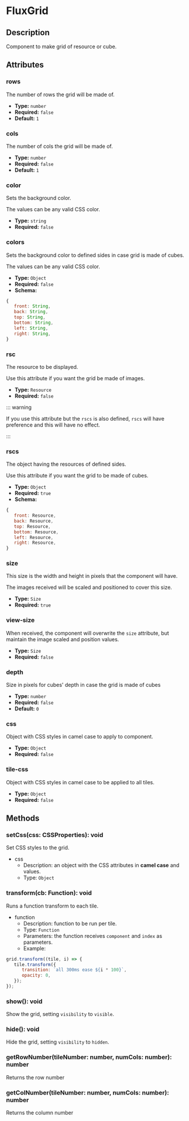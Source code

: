 ---
---

# FluxGrid

## Description

Component to make grid of resource or cube.

## Attributes

### rows

The number of rows the grid will be made of.

- **Type:** `number`
- **Required:** `false`
- **Default:** `1`

### cols

The number of cols the grid will be made of.

- **Type:** `number`
- **Required:** `false`
- **Default:** `1`

### color

Sets the background color.

The values can be any valid CSS color.

- **Type:** `string`
- **Required:** `false`

### colors

Sets the background color to defined sides in case grid is made of cubes.

The values can be any valid CSS color.

- **Type:** `Object`
- **Required:** `false`
- **Schema:**

``` js
{
   front: String,
   back: String,
   top: String,
   bottom: String,
   left: String,
   right: String,
}
```

### rsc

The resource to be displayed.

Use this attribute if you want the grid be made of images.

- **Type:** `Resource`
- **Required:** `false`

::: warning

If you use this attribute but the `rscs` is also defined, `rscs` will have preference and this will have no effect.

:::

### rscs

The object having the resources of defined sides.

Use this attribute if you want the grid to be made of cubes.

- **Type:** `Object`
- **Required:** `true`
- **Schema:**

``` js
{
   front: Resource,
   back: Resource,
   top: Resource,
   bottom: Resource,
   left: Resource,
   right: Resource,
}
```

### size

This size is the width and height in pixels that the component will have.

The images received will be scaled and positioned to cover this size.

- **Type:** `Size`
- **Required:** `true`

### view-size

When received, the component will overwrite the `size` attribute, but maintain the image scaled and position values.

- **Type:** `Size`
- **Required:** `false`

### depth

Size in pixels for cubes' depth in case the grid is made of cubes

- **Type:** `number`
- **Required:** `false`
- **Default:** `0`

### css

Object with CSS styles in camel case to apply to component.

- **Type:** `Object`
- **Required:** `false`

### tile-css

Object with CSS styles in camel case to be applied to all tiles.

- **Type:** `Object`
- **Required:** `false`

## Methods

### setCss(css: CSSProperties): void

Set CSS styles to the grid.

- css
  - Description: an object with the CSS attributes in **camel case** and values.
  - Type: `Object`

### transform(cb: Function): void

Runs a function transform to each tile.

- function
  - Description: function to be run per tile.
  - Type: `Function`
  - Parameters: the function receives `component` and `index` as parameters.
  - Example:

``` js
grid.transform((tile, i) => {
   tile.transform({
      transition: `all 300ms ease ${i * 100}`,
      opacity: 0,
   });
});
```

### show(): void

Show the grid, setting `visibility` to `visible`.

### hide(): void

Hide the grid, setting `visibility` to `hidden`.

### getRowNumber(tileNumber: number, numCols: number): number

Returns the row number

### getColNumber(tileNumber: number, numCols: number): number

Returns the column number
